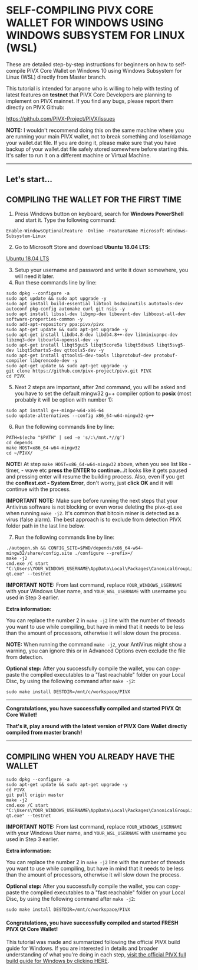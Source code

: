 # SELF-COMPILING PIVX CORE WALLET FOR WINDOWS USING WINDOWS SUBSYSTEM FOR LINUX (WSL)

These are detailed step-by-step instructions for beginners on how to self-compile PIVX Core Wallet on Windows 10 using Windows Subsystem for Linux (WSL) directly from Master branch.

This tutorial is intended for anyone who is willing to help with testing of latest features on **testnet** that PIVX Core Developers are planning to implement on PIVX mainnet. If you find any bugs, please report them directly on PIVX Github:

https://github.com/PIVX-Project/PIVX/issues

**NOTE:** I wouldn't recommend doing this on the same machine where you are running your main PIVX wallet, not to break something and lose/damage your wallet.dat file. If you are doing it, please make sure that you have backup of your wallet.dat file safely stored somewhere before starting this. It's safer to run it on a different machine or Virtual Machine.

---------------------------------------------------------

## Let's start...

## COMPILING THE WALLET FOR THE FIRST TIME

1. Press Windows button on keyboard, search for **Windows PowerShell** and start it. Type the following command:
```
Enable-WindowsOptionalFeature -Online -FeatureName Microsoft-Windows-Subsystem-Linux
```

2. Go to Microsoft Store and download **Ubuntu 18.04 LTS**:

[Ubuntu 18.04 LTS](https://www.microsoft.com/store/productId/9N9TNGVNDL3Q)

3. Setup your username and password and write it down somewhere, you will need it later.
4. Run these commands line by line:
```
sudo dpkg --configure -a
sudo apt update && sudo apt upgrade -y
sudo apt install build-essential libtool bsdmainutils autotools-dev autoconf pkg-config automake curl git nsis -y
sudo apt install libssl-dev libgmp-dev libevent-dev libboost-all-dev software-properties-common -y
sudo add-apt-repository ppa:pivx/pivx
sudo apt-get update && sudo apt-get upgrade -y
sudo apt-get install libdb4.8-dev libdb4.8++-dev libminiupnpc-dev libzmq3-dev libcurl4-openssl-dev -y
sudo apt-get install libqt5gui5 libqt5core5a libqt5dbus5 libqt5svg5-dev libqt5charts5-dev qttools5-dev -y
sudo apt-get install qttools5-dev-tools libprotobuf-dev protobuf-compiler libqrencode-dev -y
sudo apt-get update && sudo apt-get upgrade -y
git clone https://github.com/pivx-project/pivx.git PIVX
cd PIVX
```
5. Next 2 steps are important, after 2nd command, you will be asked and you have to set the default mingw32 g++ compiler option to **posix** (most probably it will be option with number 1):
```
sudo apt install g++-mingw-w64-x86-64
sudo update-alternatives --config x86_64-w64-mingw32-g++
```
6. Run the following commands line by line:
```
PATH=$(echo "$PATH" | sed -e 's/:\/mnt.*//g')
cd depends
make HOST=x86_64-w64-mingw32
cd ~/PIVX/
```

**NOTE:** At step `make HOST=x86_64-w64-mingw32` above, when you see list like - timer, - wave etc **press the ENTER to continue**...it looks like it gets paused and pressing enter will resume the building process.
Also, even if you get the **conftest.ext - System Error**, don't worry, just **click OK** and it will continue with the process.

**IMPORTANT NOTE:** Make sure before running the next steps that your Antivirus software is not blocking or even worse deleting the pivx-qt.exe when running `make -j2`. It's common that bitcoin miner is detected as a virus (false alarm). The best approach is to exclude from detection PIVX folder path in the last line below.

7. Run the following commands line by line:
```
./autogen.sh && CONFIG_SITE=$PWD/depends/x86_64-w64-mingw32/share/config.site ./configure --prefix=/
make -j2
cmd.exe /C start "C:\Users\YOUR_WINDOWS_USERNAME\AppData\Local\Packages\CanonicalGroupLimited.Ubuntu18.04onWindows_79rhkp1fndgsc\LocalState\rootfs\home\YOUR_WSL_USERNAME\PIVX\src\qt\pivx-qt.exe" --testnet
```
**IMPORTANT NOTE:** From last command, replace `YOUR_WINDOWS_USERNAME` with your Windows User name, and `YOUR_WSL_USERNAME` with username you used in Step 3 earlier.

**Extra information:**

You can replace the number 2 in `make -j2` line with the number of threads you want to use while compiling, but have in mind that it needs to be less than the amount of processors, otherwise it will slow down the process.

**NOTE:** When running the command `make -j2`, your AntiVirus might show a warning, you can ignore this or in Advanced Options even exclude the file from detection.

**Optional step:**
After you successfully compile the wallet, you can copy-paste the compiled executables to a "fast reachable" folder on your Local Disc, by using the following command after `make -j2`:

```
sudo make install DESTDIR=/mnt/c/workspace/PIVX
```

--------------------------------------------
**Congratulations, you have successfully compiled and started PIVX Qt Core Wallet!**

**That's it, play around with the latest version of PIVX Core Wallet directly compiled from master branch!**

---------------------------------------------
## COMPILING WHEN YOU ALREADY HAVE THE WALLET

```
sudo dpkg --configure -a
sudo apt-get update && sudo apt-get upgrade -y
cd PIVX
git pull origin master
make -j2
cmd.exe /C start "C:\Users\YOUR_WINDOWS_USERNAME\AppData\Local\Packages\CanonicalGroupLimited.Ubuntu18.04onWindows_79rhkp1fndgsc\LocalState\rootfs\home\YOUR_WSL_USERNAME\PIVX\src\qt\pivx-qt.exe" --testnet
```
**IMPORTANT NOTE:** From last command, replace `YOUR_WINDOWS_USERNAME` with your Windows User name, and `YOUR_WSL_USERNAME` with username you used in Step 3 earlier.

**Extra information:**

You can replace the number 2 in `make -j2` line with the number of threads you want to use while compiling, but have in mind that it needs to be less than the amount of processors, otherwise it will slow down the process.

**Optional step:**
After you successfully compile the wallet, you can copy-paste the compiled executables to a "fast reachable" folder on your Local Disc, by using the following command after `make -j2`:

```
sudo make install DESTDIR=/mnt/c/workspace/PIVX
```

#### **Congratulations, you have successfully compiled and started FRESH PIVX Qt Core Wallet!**

This tutorial was made and summarized following the official PIVX build guide for Windows. If you are interested in details and broader understanding of what you're doing in each step, [visit the official PIVX full build guide for Windows by clicking HERE](https://github.com/PIVX-Project/PIVX/blob/master/doc/build-windows.md).
